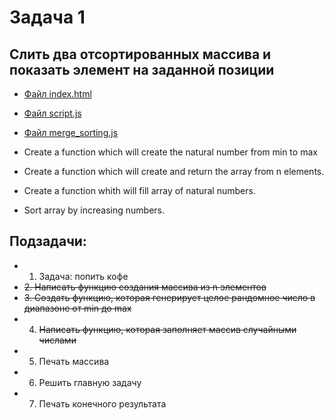 # Задача 1
## Слить два отсортированных массива и показать элемент на заданной позиции

- [Файл index.html](index.html)
- [Файл script.js](script.js)
- [Файл merge_sorting.js](merge_sorting.js)

 
- Create a function which will create the natural number from min to max
- Create a function which will create and return the array from n elements.
- Create a function whith will fill array of natural numbers.
- Sort array by increasing numbers.

## Подзадачи:
- 1. Задача: попить кофе
- ~~2. Написать функцию создания массива из n элементов~~
- ~~3. Создать функцию, которая генерирует целое рандомное число в диапазоне от min до  max~~
- 4. ~~Написать функцию, которая заполняет массив случайными числами~~
- 5. Печать массива
- 6. Решить главную задачу
- 7. Печать конечного результата